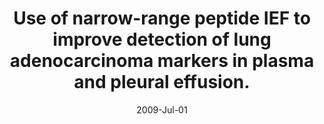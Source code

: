 ---
link: https://dx.doi.org/10.1002/pmic.200800814
journal: Proteomics
title: Use of narrow-range peptide IEF to improve detection of lung adenocarcinoma markers in plasma and pleural effusion.
date: 2009-Jul-01
authors: Pernemalm, M, De Petris, L, Eriksson, H, Brandén, E, Koyi, H, Kanter, L, Lewensohn, R, Lehtiö, J
---